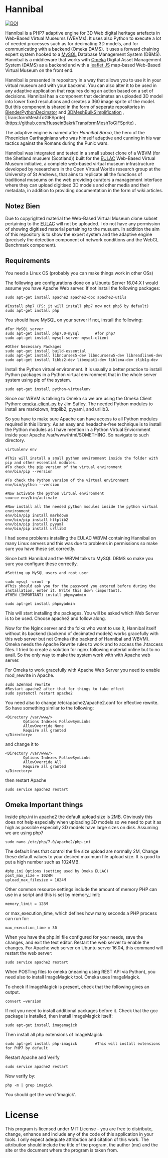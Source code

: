 # Hannibal
[![DOI](https://zenodo.org/badge/DOI/10.5281/zenodo.3476236.svg)](https://doi.org/10.5281/zenodo.3476236)

Hannibal is a PHP7 adaptive engine for 3D Web digital heritage artefacts in Web-Based Virtual Museums (WBVMs). It uses also Python to execute a lot of needed processes such as for decimating 3D models, and for communicating with a backend (Omeka DAMS). It uses a forward chaining expert system hooked to a <a href="https://www.mysql.com/" target="_blank">MySQL</a> Database Management System (DBMS). Hannibal is a middleware that works with [Omeka](https://omeka.org/ "Omeka DAMS") Digital Asset Management System (DAMS) as a backend and with a <a href="https://leafletjs.com/" target="_blank">leaflet JS</a> map-based Web-Based Virtual Museum on the front end. 

Hannibal is presented in repository in a way that allows you to use it in your virtual museum and with your backend. You can also alter it to be used in any adaptive application that requires doing an action based on a set of decisions. Hannibal has a component that decimates an uploaded 3D model into lower fixed resolutions and creates a 360 image sprite of the model. But this component is shared in the form of seperate repositories in [BlenderPythonDecimator](https://github.com/HusseinBakri/BlenderPythonDecimator) and [3DMeshBulkSimplification](https://github.com/HusseinBakri/3DMeshBulkSimplification) , [TransformMeshToGIFSprite] (https://github.com/HusseinBakri/TransformMeshToGIFSprite) .

The adaptive engine is named after _Hannibal Barca_, the hero of the Phoenician Carthaginians who was himself
adaptive and cunning in his war tactics against the Romans during the Punic wars.

Hannibal was integrated and tested in a small subset clone of a WBVM (for the Shetland musuem (Scotland)) built for the [EULAC](https://eu-lac.org/map/?page=europe) Web-Based Virtual Museum initiative, a complete web-based virtual museum infrastructure developed by researchers in the Open Virtual Worlds research group at the University of St Andrews, that aims to replicate all the functions of traditional museums on the web providing curators a management interface where they can upload digitised 3D models and other media and their metadata, in addition to providing documentation in the form of wiki articles.


## Notez Bien
Due to copyrighted material the Web-Based Virtual Museum clone subset pertaining to the [EULAC](https://eu-lac.org/map/?page=europe) will not be uploaded. I do not have any permission of showing digitised material pertaining to the musuem. In addition the aim of this repository is to show the expert system and the adaptive engine (precisely the detection component of network conditions and the WebGL Benchmark component).

## Requirements
You need a Linux OS (probably you can make things work in other OSs)

The following are configurations done on a Ubuntu Server 16.04.X
I would assume you have Apache Web server. If not install the following packages:
```
sudo apt-get install apache2 apache2-doc apache2-utils

#Install php7 (PS: it will install php7 now not php5 by default)
sudo apt-get install php

```
You should have MySQL on your server if not, install the following:
```
#For MySQL server
sudo apt-get install php7.0-mysql		#for php7
sudo apt-get install mysql-server mysql-client

#Other Necessary Packages
sudo apt-get install build-essential
sudo apt-get install libncurses5-dev libncursesw5-dev libreadline6-dev 
sudo apt-get install libbz2-dev libexpat1-dev liblzma-dev zlib1g-dev

```
Install the Python virtual environment. It is usually a better practice to install Python packages in a Python virtual environment that in the whole server system using pip of the system.

```
sudo apt-get install python-virtualenv
```

Since our WBVM is talking to Omeka so we are using the Omeka Client Python: [omeka-client-py](https://github.com/jimsafley/omeka-client-py) by Jim Safley. The needed Python modules to install are markdown, httplib2, pyyaml, and urllib3. 

So you have to make sure Apache can have access to all Python modules required in this library. As an easy and headache-free technique is to install the Python modules as I have mention in a Python Virtual Enviornment inside your Apache /var/www/html/SOMETHING. So navigate to such directory.

```
virtualenv env

#This will install a small python environment inside the folder with pip and other essential modules.
#To check the pip version of the virtual environment
env/bin/pip --version

#To check the Python version of the virtual environment
env/bin/python --version

#Now activate the python virtual environment
source env/bin/activate

#Now install all the needed python modules inside the python virtual environment
env/bin/pip install markdown
env/bin/pip install httplib2
env/bin/pip install pyyaml
env/bin/pip install urllib3

```
I had some problems installing the EULAC WBVM containing Hannibal on many Linux servers and this was due to problems in permissions so make sure you have these set correctly.

Since both Hannibal and the WBVM talks to MySQL DBMS so make you sure you configure these correctly.
```
#Setting up MySQL users and root user

sudo mysql -uroot –p
#This should ask you for the password you entered before during the installation, enter it. Write this down (important).
#THEN (IMPORTANT) install phpmyadmin

sudo apt-get install phpmyadmin

```
This will start installing the packages. You will be asked which Web Server is to be used. Choose apache2 and follow along. 

Now  for the Nginx server and the folks who want to use it, Hannibal itself without its backend (backend of decimated models) works gracefully with this web server but not Omeka (the backend of Hannibal and WBVM). Omeka needs the Apache Rewrite rules to work and to access the .htaccess files. I tried to create a solution for nginx following material online but to no avail. So the only way to make the system work with with Apache web server.

For Omeka to work gracefully with Apache Web Server you need to enable mod_rewrite in Apache.
```
sudo a2enmod rewrite
#Restart apache2 after that for things to take effect
sudo systemctl restart apache2    

```

You need also to change /etc/apache2/apache2.conf for effective rewrite. So have something similar to the following:

```
<Directory /var/www/>
        Options Indexes FollowSymLinks
        AllowOverride None
        Require all granted
</Directory>
```

and change it to
```
<Directory /var/www/>
        Options Indexes FollowSymLinks
        AllowOverride All
        Require all granted
</Directory>
```
then  restart Apache

```
sudo service apache2 restart
```

## Omeka Important things
Inside php.ini in apache2 the default upload size is 2MB. Obviously this does not help especially when uploading 3D models so we need to put it as high as possible especially 3D models have large sizes on disk. Assuming we are using php7
```
sudo nano /etc/php/7.0/apache2/php.ini

```
The default lines that control the file size upload are normally 2M, Change these default values to your desired maximum file upload size. It is good to put a high number such as 1024MB.
```
#php.ini Options (setting used by Omeka EULAC)
post_max_size = 1024M
upload_max_filesize = 1024M
```
Other common resource settings include the amount of memory PHP can use in a script and this is set by memory_limit:
```
memory_limit = 128M
```
or max_execution_time, which defines how many seconds a PHP process can run for:
```
max_execution_time = 30
```
When you have the php.ini file configured for your needs, save the changes, and exit the text editor. Restart the web server to enable the changes. For Apache web server on Ubuntu server 16.04, this command will restart the web server:
```
sudo service apache2 restart
```

When POSTing files to omeka (meaning using REST API via Python), you need also to install ImageMagick tool. Omeka uses ImageMagick.

To check if ImageMagick is present, check that the following gives an output.
```
convert –version
```
If not you need to install additional packages before it. Check that the gcc package is installed, then install ImageMagick itself:
```
sudo apt-get install imagemagick
```
Then install all php extensions of ImageMagick:
```
sudo apt-get install php-imagick		#This will install extensions for PHP7 by default
```
Restart Apache and Verify
```
sudo service apache2 restart
```
Now verify by:
```
php -m | grep imagick
```
You should get the word ‘imagick’.

# License
This program is licensed under MIT License - you are free to distribute, change, enhance and include any of the code of this application in your tools. I only expect adequate attribution and citation of this work. The attribution should include the title of the program, the author (me) and the site or the document where the program is taken from.
